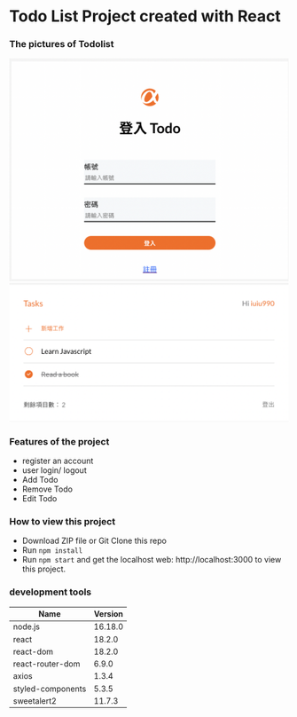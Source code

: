 # Todo List Project created with React

### The pictures of Todolist

![home](/public/home.png)
![todo](/public/todo.png)

### Features of the project

- register an account
- user login/ logout
- Add Todo
- Remove Todo
- Edit Todo

### How to view this project

- Download ZIP file or Git Clone this repo
- Run `npm install`
- Run `npm start` and get the localhost web: http://localhost:3000 to view this project.

### development tools

| Name              | Version |
| ----------------- | ------- |
| node.js           | 16.18.0 |
| react             | 18.2.0  |
| react-dom         | 18.2.0  |
| react-router-dom  | 6.9.0   |
| axios             | 1.3.4   |
| styled-components | 5.3.5   |
| sweetalert2       | 11.7.3  |
